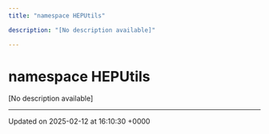 ```yaml
---
title: "namespace HEPUtils"

description: "[No description available]"

---
```


# namespace HEPUtils

[No description available]






-------------------------------

Updated on 2025-02-12 at 16:10:30 +0000